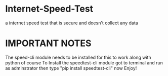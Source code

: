 # Internet-Speed-Test
 a internet speed test that is secure and doesn't collect any data
# IMPORTANT NOTES
 The speed-cli module needs to be installed for this to work along with python of course
 To Install the speedtest-cli module got to terminal and run as adminstrator then type "pip install speedtest-cli"
 now Enjoy!